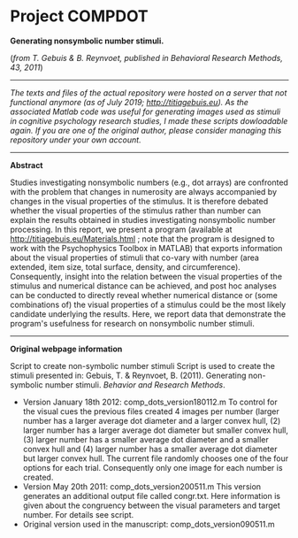 # Project COMPDOT
**Generating nonsymbolic number stimuli.**

(*from T. Gebuis &amp; B. Reynvoet, published in Behavioral Research Methods, 43, 2011*)

----

*The texts and files of the actual repository were hosted on a server that not functional anymore (as of July 2019; http://titiagebuis.eu). As the associated Matlab code was useful for generating images used as stimuli in cognitive psychology research studies, I made these scripts dowloadable again. If you are one of the original author, please consider managing this repository under your own account.*

---

**Abstract**

Studies investigating nonsymbolic numbers (e.g., dot arrays) are confronted with the problem that changes in numerosity are always accompanied by changes in the visual properties of the stimulus. It is therefore debated whether the visual properties of the stimulus rather than number can explain the results obtained in studies investigating nonsymbolic number processing. In this report, we present a program (available at http://titiagebuis.eu/Materials.html ; note that the program is designed to work with the Psychophysics Toolbox in MATLAB) that exports information about the visual properties of stimuli that co-vary with number (area extended, item size, total surface, density, and circumference). Consequently, insight into the relation between the visual properties of the stimulus and numerical distance can be achieved, and post hoc analyses can be conducted to directly reveal whether numerical distance or (some combinations of) the visual properties of a stimulus could be the most likely candidate underlying the results. Here, we report data that demonstrate the program's usefulness for research on nonsymbolic number stimuli.

----

**Original webpage information**

Script to create non-symbolic number stimuli Script is used to create the stimuli presented in: 
Gebuis, T. & Reynvoet, B. (2011). Generating non-symbolic number stimuli. *Behavior and Research Methods*.

 - Version January 18th 2012: comp_dots_version180112.m
To control for the visual cues the previous files created 4 images per number (larger number has a larger average dot diameter and a larger convex hull, (2) larger number has a larger average dot diameter but smaller convex hull, (3) larger number has a smaller average dot diameter and a smaller convex hull and (4) larger number has a smaller average dot diameter but larger convex hull. The current file randomly chooses one of the four options for each trial. Consequently only one image for each number is created. 
 - Version May 20th 2011: comp_dots_version200511.m
This version generates an additional output file called congr.txt. Here information is given about the congruency between the visual parameters and target number. For details see script.
 - Original version used in the manuscript: comp_dots_version090511.m

